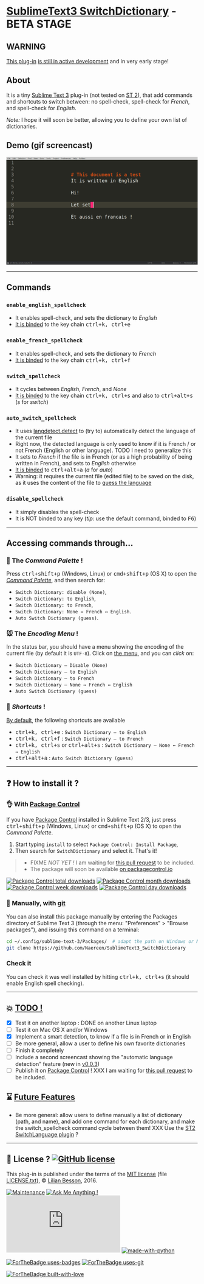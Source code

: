 # [SublimeText3 SwitchDictionary](https://github.com/Naereen/SublimeText3_SwitchDictionary/) - BETA STAGE
## WARNING
[This plug-in](https://github.com/Naereen/SublimeText3_SwitchDictionary/) [is still in active development](https://github.com/Naereen/SublimeText3_SwitchDictionary/graphs/commit-activity) and in very early stage!

## About
It is a tiny [Sublime Text 3](https://www.sublimetext.com/3) plug-in (not tested on [ST 2](https://www.sublimetext.com/)), that add commands and shortcuts to switch between: no spell-check, spell-check for *French*, and spell-check for *English*.

*Note:* I hope it will soon be better, allowing you to define your own list of dictionaries.

## Demo (gif screencast)
![demo of Sublime Text 3 'SwitchDictionary' plugin (gif)](https://raw.githubusercontent.com/Naereen/SublimeText3_SwitchDictionary/master/demo_SublimeText3_SwitchDictionary_plugin.gif)

----

## Commands
### `enable_english_spellcheck`
  - It enables spell-check, and sets the dictionary to *English*
  - [It is binded](Default.sublime-keymap) to the key chain <kbd>ctrl+k, ctrl+e</kbd>

### `enable_french_spellcheck`
  - It enables spell-check, and sets the dictionary to *French*
  - [It is binded](Default.sublime-keymap) to the key chain <kbd>ctrl+k, ctrl+f</kbd>

### `switch_spellcheck`
  - It cycles between *English*, *French*, and *None*
  - [It is binded](Default.sublime-keymap) to the key chain <kbd>ctrl+k, ctrl+s</kbd> and also to <kbd>ctrl+alt+s</kbd> (*s* for *switch*)

### `auto_switch_spellcheck`
  - It uses [langdetect.detect](https://github.com/Mimino666/langdetect) to (try to) automatically detect the language of the current file
  - Right now, the detected language is only used to know if it is French / or not French (English or other language). TODO I need to generalize this
  - It sets to *French* if the file is in French (or as a high probability of being written in French), and sets to *English* otherwise
  - [It is binded](Default.sublime-keymap) to <kbd>ctrl+alt+a</kbd> (*a* for *auto*)
  - Warning: it requires the current file (edited file) to be saved on the disk, as it uses the content of the file to [guess the language](https://github.com/Mimino666/langdetect#basic-usage)

### `disable_spellcheck`
  - It simply disables the spell-check
  - It is NOT binded to any key (*tip:* use the default command, binded to <kbd>F6</kbd>)

----

## Accessing commands through...
### :notebook: The *Command Palette* !
Press <kbd>ctrl+shift+p</kbd> (Windows, Linux) or <kbd>cmd+shift+p</kbd> (OS X) to open the [*Command Palette*](SwitchDictionary.sublime-commands), and then search for:

 - `Switch Dictionary: disable (None)`,
 - `Switch Dictionary: to English`,
 - `Switch Dictionary: to French`,
 - `Switch Dictionary: None ↔ French ↔ English`.
 - `Auto Switch Dictionary (guess)`.

### :mouse: The *Encoding Menu* !
In the status bar, you should have a menu showing the encoding of the current file (by default it is `UTF-8`).
Click on [the menu](Encoding.sublime-menu), and you can *click* on:

 - `Switch Dictionary – Disable (None)`
 - `Switch Dictionary – to English`
 - `Switch Dictionary – to French`
 - `Switch Dictionary – None ↔ French ↔ English`
 - `Auto Switch Dictionary (guess)`

### :musical_keyboard: *Shortcuts* !
[By default](Default.sublime-keymap), the following shortcuts are available

 - <kbd>ctrl+k, ctrl+e</kbd> : `Switch Dictionary – to English`
 - <kbd>ctrl+k, ctrl+f</kbd> : `Switch Dictionary – to French`
 - <kbd>ctrl+k, ctrl+s</kbd> or <kbd>ctrl+alt+s</kbd> : `Switch Dictionary – None ↔ French ↔ English`
 - <kbd>ctrl+alt+a</kbd> : `Auto Switch Dictionary (guess)`

----

## :question: How to install it ?
### :ok_hand: With [Package Control](https://packagecontrol.io/)
If you have [Package Control](https://packagecontrol.io/) installed in Sublime Text 2/3, just press <kbd>ctrl+shift+p</kbd> (Windows, Linux) or <kbd>cmd+shift+p</kbd> (OS X) to open the *Command Palette*.

1. Start typing `install` to select `Package Control: Install Package`,
2. Then search for `SwitchDictionary` and select it. That's it!

> - FIXME *NOT YET !* I am waiting for [this pull request](https://github.com/wbond/package_control_channel/pull/5867) to be included.
> - The package will soon be available [on packagecontrol.io](https://packagecontrol.io/SwitchDictionary)

[![Package Control total downloads](https://img.shields.io/packagecontrol/dt/SwitchDictionary.svg)](https://packagecontrol.io/packages/SwitchDictionary)
[![Package Control month downloads](https://img.shields.io/packagecontrol/dm/SwitchDictionary.svg)](https://packagecontrol.io/packages/SwitchDictionary)
[![Package Control week downloads](https://img.shields.io/packagecontrol/dw/SwitchDictionary.svg)](https://packagecontrol.io/packages/SwitchDictionary)
[![Package Control day downloads](https://img.shields.io/packagecontrol/dd/SwitchDictionary.svg)](https://packagecontrol.io/packages/SwitchDictionary)

### :floppy_disk: Manually, with [git](https://git-scm.com/)
You can also install this package manually by entering the Packages directory of Sublime Text 3 (through the menu: "Preferences" > "Browse packages"), and issuing this command on a terminal:

```bash
cd ~/.config/sublime-text-3/Packages/  # adapt the path on Windows or Mac OS X
git clone https://github.com/Naereen/SublimeText3_SwitchDictionary
```

### Check it
You can check it was well installed by hitting <kbd>ctrl+k, ctrl+s</kbd> (it should enable English spell checking).

----

## :boom: [TODO !](https://github.com/Naereen/SublimeText3_SwitchDictionary/projects/1)
- [X] Test it on another laptop : DONE on another Linux laptop
- [ ] Test it on Mac OS X and/or Windows
- [X] Implement a smart detection, to know if a file is in French or in English
- [ ] Be more general, allow a user to define his own favorite dictionaries
- [ ] Finish it completely
- [ ] Include a second screencast showing the "automatic language detection" feature (new in [v0.0.3](https://github.com/Naereen/SublimeText3_SwitchDictionary/releases/tag/v0.0.3))
- [ ] Publish it on [Package Control](https://packagecontrol.io/) ! XXX I am waiting for [this pull request](https://github.com/wbond/package_control_channel/pull/5867) to be included.

## :hourglass: [Future Features](https://github.com/Naereen/SublimeText3_SwitchDictionary/projects/1)
- Be more general: allow users to define manually a list of dictionary (path, and name), and add one command for each dictionary, and make the switch_spellcheck command cycle between them! XXX Use the [ST2 SwitchLanguage plugin](https://packagecontrol.io/packages/SwitchLanguage) ?

----

## :scroll: License ? [![GitHub license](https://img.shields.io/github/license/Naereen/SublimeText3_SwitchDictionary.svg)](https://github.com/Naereen/SublimeText3_SwitchDictionary/blob/master/LICENSE)
This plug-in is published under the terms of the [MIT license](http://lbesson.mit-license.org/) (file [LICENSE.txt](LICENSE.txt)),
© [Lilian Besson](https://GitHub.com/Naereen), 2016.

[![Maintenance](https://img.shields.io/badge/Maintained%3F-yes-green.svg)](https://GitHub.com/Naereen/SublimeText3_SwitchDictionary/graphs/commit-activity)
[![Ask Me Anything !](https://img.shields.io/badge/Ask%20me-anything-1abc9c.svg)](https://GitHub.com/Naereen/ama)
[![Analytics](https://ga-beacon.appspot.com/UA-38514290-17/github.com/Naereen/SublimeText3_SwitchDictionary/README.md?pixel)](https://GitHub.com/Naereen/SublimeText3_SwitchDictionary/)
[![made-with-python](https://img.shields.io/badge/Made%20with-Python-1f425f.svg)](https://www.python.org/)

[![ForTheBadge uses-badges](http://ForTheBadge.com/images/badges/uses-badges.svg)](http://ForTheBadge.com)
[![ForTheBadge uses-git](http://ForTheBadge.com/images/badges/uses-git.svg)](https://GitHub.com/)

[![ForTheBadge built-with-love](http://ForTheBadge.com/images/badges/built-with-love.svg)](https://GitHub.com/Naereen/)
